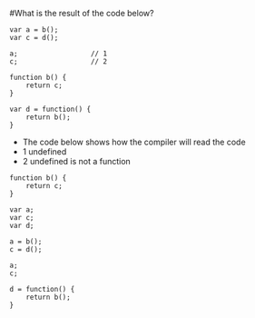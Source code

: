 #What is the result of the code below?
```
var a = b();
var c = d();

a;                  // 1
c;                  // 2

function b() {
    return c;
}

var d = function() {
    return b();
} 
```

* The code below shows how the compiler will read the code
* 1 undefined
* 2 undefined is not a function

```
function b() {
    return c;
}

var a;
var c;
var d;

a = b();
c = d();

a;
c;

d = function() {
    return b();
}
```